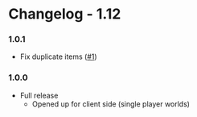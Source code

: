 # Changelog - 1.12

### 1.0.1
- Fix duplicate items ([#1](https://github.com/Chikachi/IDTGATT/issues/1))

### 1.0.0
- Full release
	- Opened up for client side (single player worlds)